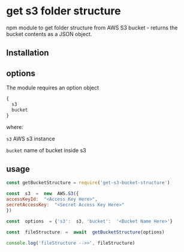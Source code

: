 # get s3 folder structure
npm module to get folder structure from AWS S3 bucket - returns the bucket contents as a JSON object.

## Installation


## options
The module requires an option object 
``` javascript
{
  s3
  bucket
}
```
where:

`s3`	AWS s3 instance

`bucket`	name of bucket inside s3

## usage
``` javascript
const getBucketStructure = require('get-s3-bucket-structure')

const  s3  =  new  AWS.S3({
accessKeyId:  "<Access Key Here>",
secretAccessKey:  "<Secret Access Key Here>"
})

const  options  = {'s3':  s3, 'bucket':  '<Bucket Name Here>'}

const  fileStructure  =  await  getBucketStructure(options)

console.log('fileStructure -->>', fileStructure)
```
